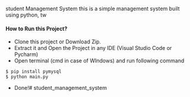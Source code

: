 student Management System
   this is a simple management system built using python, tw





#### How to Run this Project?
- Clone this project or Download Zip.
- Extract it and Open the Project in any IDE (Visual Studio Code or Pycharm)
- Open terminal (cmd in case of WIndows) and run following command
```shell
$ pip install pymysql
$ python main.py
```
- Done!# student_management_system
